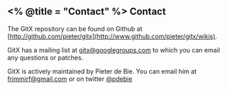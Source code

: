 <% @title = "Contact"  %>
Contact
-------

The GitX repository can be found on Github at [http://github.com/pieter/gitx](http://www.github.com/pieter/gitx/wikis).

GitX has a mailing list at [gitx@googlegroups.com](mailto:gitx@googlegroups.com) to which you can email any questions or patches.

GitX is actively maintained by Pieter de Bie. You can email him at [frimmirf@gmail.com](mailto:frimmirf+gitx@gmail.com) or on twitter <a href="http://twitter.com/pdebie">@pdebie</a>
